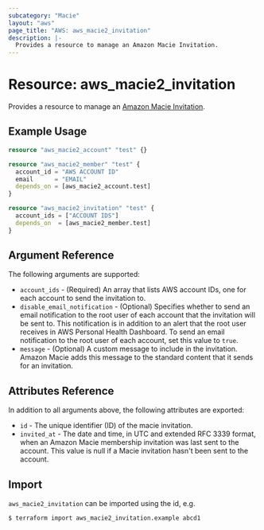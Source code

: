 ```yaml
---
subcategory: "Macie"
layout: "aws"
page_title: "AWS: aws_macie2_invitation"
description: |-
  Provides a resource to manage an Amazon Macie Invitation.
---
```


# Resource: aws_macie2_invitation

Provides a resource to manage an [Amazon Macie Invitation](https://docs.aws.amazon.com/macie/latest/APIReference/invitations.html).

## Example Usage

```terraform
resource "aws_macie2_account" "test" {}

resource "aws_macie2_member" "test" {
  account_id = "AWS ACCOUNT ID"
  email      = "EMAIL"
  depends_on = [aws_macie2_account.test]
}

resource "aws_macie2_invitation" "test" {
  account_ids = ["ACCOUNT IDS"]
  depends_on  = [aws_macie2_member.test]
}
```

## Argument Reference

The following arguments are supported:

* `account_ids` - (Required) An array that lists AWS account IDs, one for each account to send the invitation to.
* `disable_email_notification` - (Optional) Specifies whether to send an email notification to the root user of each account that the invitation will be sent to. This notification is in addition to an alert that the root user receives in AWS Personal Health Dashboard. To send an email notification to the root user of each account, set this value to `true`.
* `message` - (Optional) A custom message to include in the invitation. Amazon Macie adds this message to the standard content that it sends for an invitation.

## Attributes Reference

In addition to all arguments above, the following attributes are exported:

* `id` - The unique identifier (ID) of the macie invitation.
* `invited_at` - The date and time, in UTC and extended RFC 3339 format, when an Amazon Macie membership invitation was last sent to the account. This value is null if a Macie invitation hasn't been sent to the account.

## Import

`aws_macie2_invitation` can be imported using the id, e.g.

```
$ terraform import aws_macie2_invitation.example abcd1
```
